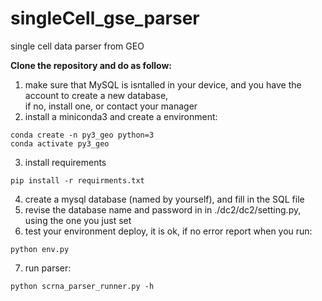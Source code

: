 # singleCell_gse_parser
single cell data parser from GEO 

**Clone the repository and do as follow:**
1. make sure that MySQL is isntalled in your device, and you have the account to create a new database,   
if no, install one, or contact your manager
2. install a miniconda3 and create a environment:
```
conda create -n py3_geo python=3
conda activate py3_geo
```
3. install requirements
```
pip install -r requirments.txt
```
4. create a mysql database (named by yourself), and fill in the SQL file
5. revise the database name and password in in ./dc2/dc2/setting.py, using the one you just set
6. test your environment deploy, it is ok, if no error report when you run:
```
python env.py
```
7. run parser:
```
python scrna_parser_runner.py -h
```
